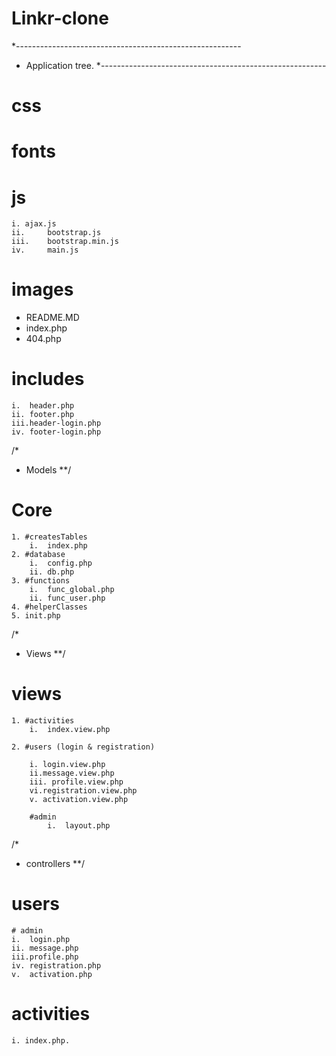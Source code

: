 # Linkr-clone
*--------------------------------------------------------
* Application tree.
*--------------------------------------------------------
# css
# fonts
# js
	i. ajax.js
	ii. 	bootstrap.js
	iii. 	bootstrap.min.js
	iv. 	main.js
# images

* README.MD
* index.php
* 404.php

# includes
	i. 	header.php
	ii. footer.php
	iii.header-login.php
	iv. footer-login.php 




/*
* Models
**/
# Core
	1. #createsTables
		i. 	index.php
 	2. #database
		i. 	config.php
		ii. db.php
	3. #functions
		i.  func_global.php
		ii. func_user.php
	4. #helperClasses
	5. init.php





/*
* Views
**/
# views
	1. #activities
		i. 	index.view.php

	2. #users (login & registration)
		
		i. login.view.php
		ii.message.view.php
		iii. profile.view.php
		vi.registration.view.php
		v. activation.view.php

		#admin
			i.  layout.php





/*
* controllers
**/
# users
	# admin
	i. 	login.php
	ii. message.php
	iii.profile.php
	iv. registration.php
	v. 	activation.php

# activities
	i. index.php.